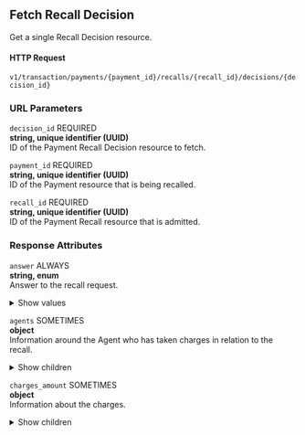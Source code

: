 ## Fetch Recall Decision

Get a single Recall Decision resource.

#### HTTP Request

`v1/transaction/payments/{payment_id}/recalls/{recall_id}/decisions/{decision_id}`

### URL Parameters

`decision_id`
REQUIRED  
**string, unique identifier (UUID)**  
ID of the Payment Recall Decision resource to fetch.

`payment_id`
REQUIRED  
**string, unique identifier (UUID)**  
ID of the Payment resource that is being recalled.

`recall_id`
REQUIRED  
**string, unique identifier (UUID)**  
ID of the Payment Recall resource that is admitted.

### Response Attributes

`answer`
ALWAYS  
**string, enum**  
Answer to the recall request.

<details>
<summary>Show values</summary>  
  
  - `accepted`
    Recall has been accepted. If partially accepted then `recall_amount.amount` will advise what amount will be 
  returned.  
  - `pending`
    Recall is still pending. Used in FedNow only.  
  - `rejected`
    Recall has been rejected.

  </details>

  `agents`
  SOMETIMES  
  **object**  
  Information around the Agent who has taken charges in relation to the recall.

  <details>
  <summary>Show children</summary>  
  
  `.identification`  
  Information about the financial institution.  

  <details>
  <summary>Show children</summary>  

  `.bank_id`
  SOMETIMES  
  **string**  
  Identification code of the financial institution.

  `.bank_id_code`
  SOMETIMES  
  **string**  
  The type of identification provided in `bank_id`. Always `USABA`.

  </details>

  `.role`
  SOMETIMES  
  **string, enum**  
  Role of the agent in the payment chain. Enum of pre-defined values, new values can be added when needed, e.g. `InstructingAgent`.

  <details>
  <summary>Show values</summary>  

  `ChargesAgent`  
  Agent that takes the transaction charges or to which the transaction charges are due.
  
  </details>

  </details>

  `charges_amount`
  SOMETIMES  
  **object**  
  Information about the charges.

  <details>
  <summary>Show children</summary>  

  `.amount`
  SOMETIMES  
  **string**  
  Amount of charges to be taken for the recall and not returned to the recall originator.

  `.currency`
  SOMETIMES  
  **string**  
  [ISO currency code](https://www.iso.org/iso-4217-currency-codes.html)  for the charges amount. Must be `USD`.

  `reason`
  SOMETIMES  
  **string**  
  Further explanation of the reason given in `reason_code`. Only supported for certain reason codes, see the value descriptions in `reason_code` for which codes require a reason. Max 105 characters.

  `reason_code`
  SOMETIMES  
  **string, enum**  
  Reason for a rejected decision. Populated when answer is rejected, otherwise ignored. Must be a 4-character code allowed from the [ISO 20022 externalized PaymentCancellationRejection1Code](https://www.iso20022.org/catalogue-messages/additional-content-messages/external-code-sets) list.

  `recall_amount`
  SOMETIMES  
  **object**  
  Amount to be returned if the recall is partially accepted by the counterparty.

  `resolution_related_information`
  SOMETIMES  
  **object**  
  Information about the return transaction that is returning the payment.

### Response Relationships

`decision_admission`
ALWAYS  
**object**  
Information about the Recall Decision Admission resource.

`decision_submission`
ALWAYS  
**object**  
Information about the Recall Decision Submission resource.

`payment`
ALWAYS  
**object**  
Information about the original Payment Recall resource that is being recalled.

`recall`
ALWAYS  
**object**  
Information about the Recall resource.

### Example - Fetch a Payment Recall Decision

```
GET v1/transaction/payments/c419bbef-f586-48b1-bbbd-7ef4aef21ec2/recalls/a74b9b67-fa61-4013-ab0e-a252963d4151/decisions/c15ee5ce-2d78-42e1-a03f-26805f526f8d
Accept: application/json
Host: api.form3.tech
Date: Mon, 10 June 2024 20:04:24 GMT
Authorization: Signature keyId="49a7aac7-3cd0-4eca-9697-b195fc2a898a",algorithm="rsa-sha256", headers="(request-target) accept host date", signature="dGVzdHNldHNldHNldHNldHNhZGFkYXNkIGkgdGFraWUgdGFt"
```

### Example - Response

``` 
{
  "data": {
    "id": "9513e122-d8db-4947-92e0-4c3f4010afa7",
    "type": "recall_decisions",
    "organisation_id": "8cfe9afd-86c1-4caa-b7b8-c00fc43aeb6b",
    "attributes": {
      "answer": "rejected",
      "recall_amount": {
        "currency": "USD",
        "amount": "24.00"
      },
      "reason_code": "NARR",
      "reason": "Narrative reason provided here"
    },
    "relationships": {
      "payment": {
        "data": [
          {
            "type": "payments",
            "id": "c419bbef-f586-48b1-bbbd-7ef4aef21ec2"
          }
        ]
      },
      "recall": {
        "data": [
          {
            "type": "recalls",
            "id": "a74b9b67-fa61-4013-ab0e-a252963d4151"
          }
        ]
      },
      "decision_submission": {
        "data": [
          {
            "type": "recall_decision_submissions",
            "id": "786942cd-e886-47b3-be30-a336e1aaa2ba"
          }
        ]
      },
      "decision_admission": {
        "data": [
          {
            "type": "recall_decision_admissions",
            "id": "4c98e12c-c9df-48a6-9f06-5cadf8458b1c"
          }
        ]
      }
    }
  }
}
``` 
